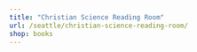 ```yaml
---
title: "Christian Science Reading Room"
url: /seattle/christian-science-reading-room/
shop: books
---
```

